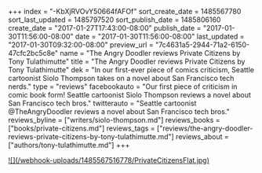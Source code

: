 +++
index = "-KbXjRVOvY50664fAFOf"
sort_create_date = 1485567780
sort_last_updated = 1485797520
sort_publish_date = 1485806160
create_date = "2017-01-27T17:43:00-08:00"
publish_date = "2017-01-30T11:56:00-08:00"
date = "2017-01-30T11:56:00-08:00"
last_updated = "2017-01-30T09:32:00-08:00"
preview_url = "7c4631a5-2944-71a2-6150-47cfc2bc5c8e"
name = "The Angry Doodler reviews Private Citizens by Tony Tulathimutte"
title = "The Angry Doodler reviews Private Citizens by Tony Tulathimutte"
dek = "In our first-ever piece of comics criticism, Seattle cartoonist Siolo Thompson takes on a novel about San Francisco tech nerds."
type = "reviews"
facebookauto = "Our first piece of criticism in comic book form! Seattle cartoonist Siolo Thompson reviews a novel about San Francisco tech bros."
twitterauto = "Seattle cartoonist @TheAngryDoodler reviews a novel about San Francisco tech bros."
reviews_byline = ["writers/siolo-thompson.md"]
reviews_books = ["books/private-citizens.md"]
reviews_tags = ["reviews/the-angry-doodler-reviews-private-citizens-by-tony-tulathimutte.md"]
reviews_about = ["authors/tony-tulathimutte.md"]
+++

<p class="image"><a href="/webhook-uploads/1485567516778/PrivateCitizensFlat.jpg" target="_blank">![](/webhook-uploads/1485567516778/PrivateCitizensFlat.jpg)</a></p>
